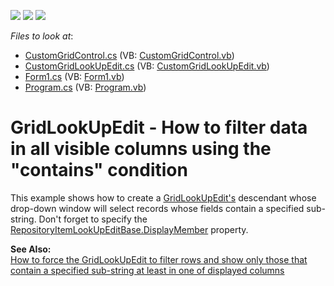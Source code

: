 <!-- default badges list -->
![](https://img.shields.io/endpoint?url=https://codecentral.devexpress.com/api/v1/VersionRange/128624651/13.1.4%2B)
[![](https://img.shields.io/badge/Open_in_DevExpress_Support_Center-FF7200?style=flat-square&logo=DevExpress&logoColor=white)](https://supportcenter.devexpress.com/ticket/details/E1985)
[![](https://img.shields.io/badge/📖_How_to_use_DevExpress_Examples-e9f6fc?style=flat-square)](https://docs.devexpress.com/GeneralInformation/403183)
<!-- default badges end -->
<!-- default file list -->
*Files to look at*:

* [CustomGridControl.cs](./CS/GridLookUpEdit_MultiAutoSearch/CustomGridControl.cs) (VB: [CustomGridControl.vb](./VB/GridLookUpEdit_MultiAutoSearch/CustomGridControl.vb))
* [CustomGridLookUpEdit.cs](./CS/GridLookUpEdit_MultiAutoSearch/CustomGridLookUpEdit.cs) (VB: [CustomGridLookUpEdit.vb](./VB/GridLookUpEdit_MultiAutoSearch/CustomGridLookUpEdit.vb))
* [Form1.cs](./CS/GridLookUpEdit_MultiAutoSearch/Form1.cs) (VB: [Form1.vb](./VB/GridLookUpEdit_MultiAutoSearch/Form1.vb))
* [Program.cs](./CS/GridLookUpEdit_MultiAutoSearch/Program.cs) (VB: [Program.vb](./VB/GridLookUpEdit_MultiAutoSearch/Program.vb))
<!-- default file list end -->
# GridLookUpEdit - How to filter data in all visible columns using the "contains" condition


<p>This example shows how to create a <a href="http://documentation.devexpress.com/#WindowsForms/clsDevExpressXtraEditorsGridLookUpEdittopic">GridLookUpEdit's</a> descendant whose drop-down window will select records whose fields contain a specified sub-string. Don't forget to specify the <a href="http://documentation.devexpress.com/#WindowsForms/DevExpressXtraEditorsRepositoryRepositoryItemLookUpEditBase_DisplayMembertopic">RepositoryItemLookUpEditBase.DisplayMember</a> property.</p><p><strong>See Also:</strong><br />
<a href="https://www.devexpress.com/Support/Center/p/K18333">How to force the GridLookUpEdit to filter rows and show only those that contain a specified sub-string at least in one of displayed columns </a></p>

<br/>


